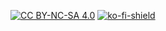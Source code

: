 [![CC BY-NC-SA 4.0][cc-by-nc-sa-shield]][cc-by-nc-sa] [![ko-fi-shield]][ko-fi]

[cc-by-nc-sa]: http://creativecommons.org/licenses/by-nc-sa/4.0/
[cc-by-nc-sa-shield]: https://img.shields.io/badge/License-CC%20BY--NC--SA%204.0-D3D3D3

[ko-fi]: https://ko-fi.com/7h3laughingman
[ko-fi-shield]: https://img.shields.io/badge/Support%20me%20on%20Ko--fi-FF5E5B?logo=ko-fi&logoColor=FFFFFF